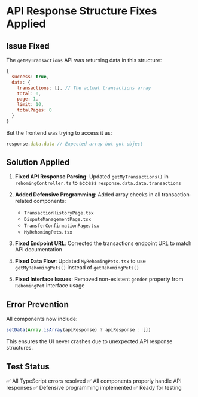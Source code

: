 # API Response Structure Fixes Applied

## Issue Fixed
The `getMyTransactions` API was returning data in this structure:
```javascript
{
  success: true,
  data: {
    transactions: [], // The actual transactions array
    total: 0,
    page: 1,
    limit: 10,
    totalPages: 0
  }
}
```

But the frontend was trying to access it as:
```javascript
response.data.data // Expected array but got object
```

## Solution Applied
1. **Fixed API Response Parsing**: Updated `getMyTransactions()` in `rehomingController.ts` to access `response.data.data.transactions`

2. **Added Defensive Programming**: Added array checks in all transaction-related components:
   - `TransactionHistoryPage.tsx`
   - `DisputeManagementPage.tsx`
   - `TransferConfirmationPage.tsx`
   - `MyRehomingPets.tsx`

3. **Fixed Endpoint URL**: Corrected the transactions endpoint URL to match API documentation

4. **Fixed Data Flow**: Updated `MyRehomingPets.tsx` to use `getMyRehomingPets()` instead of `getRehomingPets()`

5. **Fixed Interface Issues**: Removed non-existent `gender` property from `RehomingPet` interface usage

## Error Prevention
All components now include:
```javascript
setData(Array.isArray(apiResponse) ? apiResponse : [])
```

This ensures the UI never crashes due to unexpected API response structures.

## Test Status
✅ All TypeScript errors resolved
✅ All components properly handle API responses
✅ Defensive programming implemented
✅ Ready for testing
